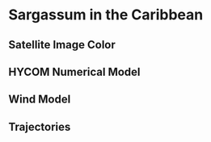 # Sargassum in the Caribbean
## Satellite Image Color
## HYCOM Numerical Model
## Wind Model
## Trajectories
